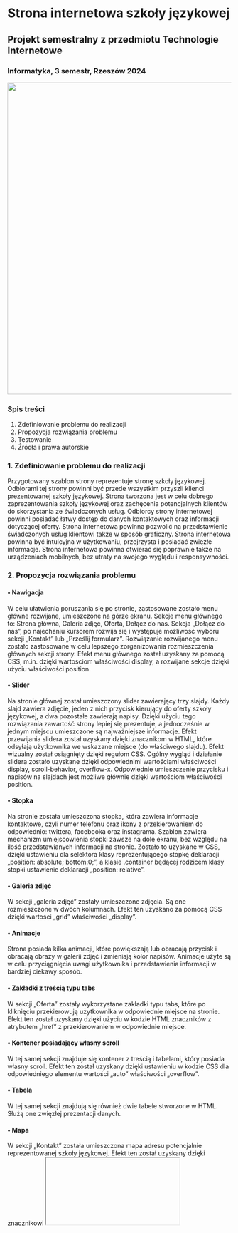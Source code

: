 # Strona internetowa szkoły językowej
## Projekt semestralny z przedmiotu Technologie Internetowe
### Informatyka, 3 semestr, Rzeszów 2024

<img src="https://github.com/JustynaToczek/Aplikacja-do-organizacji-czasu/assets/113525212/98861275-57df-4b53-a553-a0576f68ad8e" width="700">

### Spis treści
1. Zdefiniowanie problemu do realizacji</br>
2.	Propozycja rozwiązania problemu</br>
3.	Testowanie</br>
4.	Źródła i prawa autorskie</br>

### 1.	Zdefiniowanie problemu do realizacji
Przygotowany szablon strony reprezentuje stronę szkoły językowej. Odbiorami tej strony powinni być przede wszystkim przyszli klienci prezentowanej szkoły językowej. Strona tworzona jest w celu dobrego zaprezentowania szkoły językowej oraz zachęcenia potencjalnych klientów do skorzystania ze świadczonych usług. Odbiorcy strony internetowej powinni posiadać łatwy dostęp do danych kontaktowych oraz informacji dotyczącej oferty. Strona internetowa powinna pozwolić na przedstawienie świadczonych usług klientowi także w sposób graficzny. Strona internetowa powinna być intuicyjna w użytkowaniu, przejrzysta i posiadać zwięzłe informacje. Strona internetowa powinna otwierać się poprawnie także na urządzeniach mobilnych, bez utraty na swojego wyglądu i responsywności.

### 2.	Propozycja rozwiązania problemu
#### •	Nawigacja
W celu ułatwienia poruszania się po stronie, zastosowane zostało menu główne rozwijane, umieszczone na górze ekranu. Sekcje menu głównego to: Strona główna, Galeria zdjęć, Oferta, Dołącz do nas. Sekcja „Dołącz do nas”, po najechaniu kursorem rozwija się i występuje możliwość wyboru sekcji „Kontakt” lub „Prześlij formularz”. Rozwiązanie rozwijanego menu zostało zastosowane w celu lepszego zorganizowania rozmieszczenia głównych sekcji strony. Efekt menu głównego został uzyskany za pomocą CSS, m.in. dzięki wartościom właściwości display, a rozwijane sekcje dzięki użyciu właściwości position.
#### •	Slider
Na stronie głównej został umieszczony slider zawierający trzy slajdy. Każdy slajd zawiera zdjęcie, jeden z nich przycisk kierujący do oferty szkoły językowej, a dwa pozostałe zawierają napisy. Dzięki użyciu tego rozwiązania zawartość strony lepiej się prezentuje, a jednocześnie w jednym miejscu umieszczone są najważniejsze informacje. Efekt przewijania slidera został uzyskany dzięki znacznikom <a> w HTML, które odsyłają użytkownika we wskazane miejsce (do właściwego slajdu). Efekt wizualny został osiągnięty dzięki regułom CSS. Ogólny wygląd i działanie slidera zostało uzyskane dzięki odpowiednimi wartościami właściwości display, scroll-behavior, overflow-x. Odpowiednie umieszczenie przycisku i napisów na slajdach jest możliwe głównie dzięki wartościom właściwości position.
#### •	Stopka
Na stronie została umieszczona stopka, która zawiera informacje kontaktowe, czyli numer telefonu oraz ikony z przekierowaniem do odpowiednio: twittera, facebooka oraz instagrama. Szablon zawiera mechanizm umiejscowienia stopki zawsze na dole ekranu, bez względu na ilość przedstawianych informacji na stronie. Zostało to uzyskane w CSS, dzięki ustawieniu dla selektora klasy reprezentującego stopkę deklaracji „position: absolute; bottom:0;”, a klasie .container będącej rodzicem klasy stopki ustawienie deklaracji „position: relative”.
#### •	Galeria zdjęć
W sekcji „galeria zdjęć” zostały umieszczone zdjęcia. Są one rozmieszczone w dwóch kolumnach. Efekt ten uzyskano za pomocą CSS dzięki wartości „grid” właściwości „display”.
#### •	Animacje
Strona posiada kilka animacji, które powiększają lub obracają przycisk i obracają obrazy w galerii zdjęć i zmieniają kolor napisów. Animacje użyte są w celu przyciągnięcia uwagi użytkownika i przedstawienia informacji w bardziej ciekawy sposób.
#### •	Zakładki z treścią typu tabs
W sekcji „Oferta” zostały wykorzystane zakładki typu tabs, które po kliknięciu przekierowują użytkownika w odpowiednie miejsce na stronie. Efekt ten został uzyskany dzięki użyciu w kodzie HTML znaczników <a> z atrybutem „href” z przekierowaniem w odpowiednie miejsce.
#### •	Kontener posiadający własny scroll
W tej samej sekcji znajduje się kontener z treścią i tabelami, który posiada własny scroll. Efekt ten został uzyskany dzięki ustawieniu w kodzie CSS dla odpowiedniego elementu wartości „auto” właściwości „overflow”.
#### •	Tabela
W tej samej sekcji znajdują się również dwie tabele stworzone w HTML. Służą one zwięzłej prezentacji danych.
#### •	Mapa
W sekcji „Kontakt” została umieszczona mapa adresu potencjalnie reprezentowanej szkoły językowej. Efekt ten został uzyskany dzięki znacznikowi <iframe> umieszczonemu w kodzie HTML, używanego do osadzenia zasobów zewnętrznych (takich jak np. mapy), z atrybutem „src” zawierającym adres URL docelowej mapy Google. Takie zastosowanie ułatwi użytkownikowi odnalezienie się w aspekcie adresu.
#### •	Formularz
W sekcji „Formularz” został umieszczony formularz, który użytkownik może uzupełnić. Umieszczenie formularza jest użyte w celu interakcji z użytkownikiem. 
#### •	Wyskakujący alert
Podczas wysyłania formularza wykorzystane zostało wyskakujące okienko (alert), stworzone za pomocą operacji DOM. Efekt ten został uzyskany dzięki nadaniu atrybutu „onclick” do przycisku, który przekierowuje do obsługi zdarzenia w JavaScript. W obszarze tej obsługi sprawdzane jest, czy wszystkie wymagane pola formularza zostały wypełnione oraz wykonywana jest walidacja adresu email. 
#### •	Adaptacji treści dla urządzeń mobilnych
Strona internetowa została dostosowana także do urządzeń mobilnych. W celu dostosowania głównego menu do mniejszych ekranów, zostało zastosowane rozwiązanie menu „Hamburger”.

### 3.	Testowanie
#### •	Scenariusz 1 - wypełnianie formularza
##### A.	Użytkownik poprawnie uzupełnia wszystkie pole formularza
Otrzymany rezultat: na stronie wyskakuje okienko z powiadomieniem, że formularz został przesłany. Zrzut ekranu z wyniku testu został przedstawiony na rysunku 1. </br>
<img src="https://github.com/JustynaToczek/Language-school-website/assets/113525212/3517be1c-3259-49ec-8a0f-bc6ceebb937b" width="400"> </br>
Rysunek 1. Realizacja scenariusza 1A
##### B.	Użytkownik pozostawia puste dowolne pole w formularzu.
Otrzymany rezultat: Zostaje wyświetlony alert, informujący użytkownika o niewypełnieniu wszystkich pól formularza. Otrzymany rezultat został przedstawiony na rysunku 2. </br>
<img src="https://github.com/JustynaToczek/Language-school-website/assets/113525212/d2d7c358-8968-4ef4-b644-cfae82864030" width="400"> </br>
Rysunek 2. Realizacja scenariusza 1B
##### C.	Użytkownik wprowadza niepoprawną składnię adresu e-mail.
Otrzymany rezultat: Zostaje wyświetlony alert, informujący użytkownika o niepoprawnie wprowadzonym adresie e-mail. Otrzymany rezultat został przedstawiony na rysunku 3. </br>
<img src="https://github.com/JustynaToczek/Language-school-website/assets/113525212/911869e5-6a10-4cdd-9d78-6c72c5a43ba2" width="400"> </br>
Rysunek 3. Realizacja scenariusza 1C
#### •	Scenariusz 2 – sprawdzanie RWD
##### A.	Użytkownik korzysta ze strony internetowej desktopowo
Oczekiwany rezultat: Zawartość strony wyświetla się prawidłowo, bez żadnych ucięć i utraty treści. </br>
Otrzymany rezultat jest taki sam jak oczekiwany rezultat i został przedstawiony na rysunku 4. </br>
<img src="https://github.com/JustynaToczek/Language-school-website/assets/113525212/50529d5c-6132-4840-ab8b-0c61d62d6f02" width="400"> </br>
Rysunek 4. Realizacja scenariusza 2A
##### B.	Użytkownik korzysta ze strony internetowej na urządzeniu mobilnym
Oczekiwany rezultat: zawartość strony otwiera się w poprawny sposób, dostosowując się do urządzenia mobilnego, bez ucinania treści. </br>
Otrzymany rezultat jest równy oczekiwanemu rezultatowi i został przedstawiony na rysunkach 5 i 6. Treść strony w odpowiedni sposób wyświetla się na różnych urządzeniach mobilnych, nie zatracając przy tym na wyświetlaniu treści. </br>
</br>
<img src="https://github.com/JustynaToczek/Language-school-website/assets/113525212/f8bfe13a-bc7f-4c21-918f-b52002393d3a" width="200"></br>
Rysunek 5. Realizacja scenariusza 2B </br> </br>

<img src="https://github.com/JustynaToczek/Language-school-website/assets/113525212/9a1ef319-c0ed-4d19-a439-ff735d3e7dbc" width="200"> </br>
Rysunek 6. Realizacja scenariusza 2B

### 4.	Źródła i prawa autorskie
Ikony użyte na stronie zostały pobrane ze strony internetowej: https://www.iconfinder.com/ a korzystanie z nich jest dozwolone i darmowe. Zdjęcia użyte na stronie zostały pobrane ze strony internetowej https://pixabay.com/pl/, a dostęp do nich jest dozwolony i darmowy.










